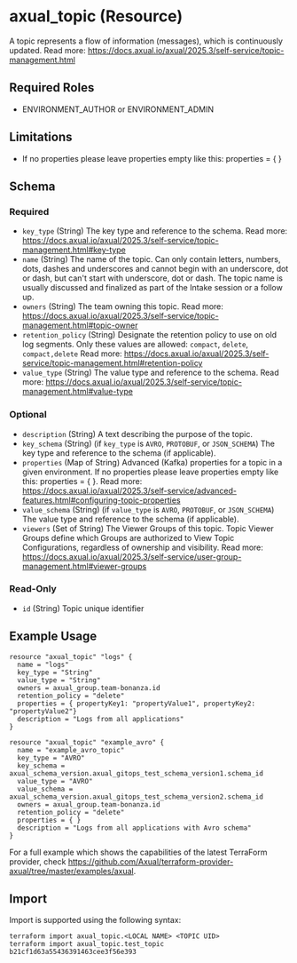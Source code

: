 # axual_topic (Resource)

A topic represents a flow of information (messages), which is continuously updated. Read more: https://docs.axual.io/axual/2025.3/self-service/topic-management.html

## Required Roles
- ENVIRONMENT_AUTHOR or ENVIRONMENT_ADMIN

## Limitations
- If no properties please leave properties empty like this: properties = { }

<!-- schema generated by tfplugindocs -->
## Schema

### Required

- `key_type` (String) The key type and reference to the schema. Read more: https://docs.axual.io/axual/2025.3/self-service/topic-management.html#key-type
- `name` (String) The name of the topic. Can only contain letters, numbers, dots, dashes and underscores and cannot begin with an underscore, dot or dash, but can't start with underscore, dot or dash. The topic name is usually discussed and finalized as part of the Intake session or a follow up.
- `owners` (String) The team owning this topic. Read more: https://docs.axual.io/axual/2025.3/self-service/topic-management.html#topic-owner
- `retention_policy` (String) Designate the retention policy to use on old log segments. Only these values are allowed: `compact`, `delete`, `compact,delete`  Read more: https://docs.axual.io/axual/2025.3/self-service/topic-management.html#retention-policy
- `value_type` (String) The value type and reference to the schema. Read more: https://docs.axual.io/axual/2025.3/self-service/topic-management.html#value-type

### Optional

- `description` (String) A text describing the purpose of the topic.
- `key_schema` (String) (if `key_type` is `AVRO`, `PROTOBUF`, or `JSON_SCHEMA`) The key type and reference to the schema (if applicable).
- `properties` (Map of String) Advanced (Kafka) properties for a topic in a given environment. If no properties please leave properties empty like this: properties = { }.  Read more: https://docs.axual.io/axual/2025.3/self-service/advanced-features.html#configuring-topic-properties
- `value_schema` (String) (if `value_type` is `AVRO`, `PROTOBUF`, or `JSON_SCHEMA`) The value type and reference to the schema (if applicable).
- `viewers` (Set of String) The Viewer Groups of this topic. Topic Viewer Groups define which Groups are authorized to View Topic Configurations, regardless of ownership and visibility. Read more: https://docs.axual.io/axual/2025.3/self-service/user-group-management.html#viewer-groups

### Read-Only

- `id` (String) Topic unique identifier

## Example Usage

```hcl
resource "axual_topic" "logs" {
  name = "logs"
  key_type = "String"
  value_type = "String"
  owners = axual_group.team-bonanza.id
  retention_policy = "delete"
  properties = { propertyKey1: "propertyValue1", propertyKey2: "propertyValue2"}
  description = "Logs from all applications"
}

resource "axual_topic" "example_avro" {
  name = "example_avro_topic"
  key_type = "AVRO"
  key_schema = axual_schema_version.axual_gitops_test_schema_version1.schema_id
  value_type = "AVRO"
  value_schema = axual_schema_version.axual_gitops_test_schema_version2.schema_id
  owners = axual_group.team-bonanza.id
  retention_policy = "delete"
  properties = { }
  description = "Logs from all applications with Avro schema"
}
```

For a full example which shows the capabilities of the latest TerraForm provider, check https://github.com/Axual/terraform-provider-axual/tree/master/examples/axual.

## Import

Import is supported using the following syntax:

```shell
terraform import axual_topic.<LOCAL NAME> <TOPIC UID>
terraform import axual_topic.test_topic b21cf1d63a55436391463cee3f56e393
```